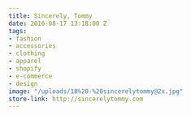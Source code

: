 ```yaml
---
title: Sincerely, Tommy
date: 2016-08-17 13:18:00 Z
tags:
- fashion
- accessories
- clothing
- apparel
- shopify
- e-commerce
- design
image: "/uploads/18%20-%20sincerelytommy@2x.jpg"
store-link: http://sincerelytommy.com
---
```


